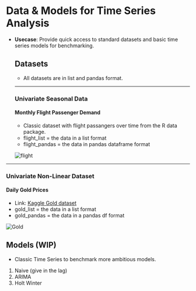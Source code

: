# Data & Models for Time Series Analysis

* **Usecase**: Provide quick access to standard datasets and basic time series models for benchmarking.

   ## Datasets
   * All datasets are in list and pandas format.
   ______

   ### Univariate Seasonal Data
   #### Monthly Flight Passenger Demand

   * Classic dataset with flight passangers over time from the R data package.
   * flight_list = the data in a list format
   * flight_pandas = the data in pandas dataframe format

   ![flight](https://www.solver.com/sites/default/files/Timese1.jpg)


______

   ### Univariate Non-Linear Dataset
   #### Daily Gold Prices

   * Link: [Kaggle Gold dataset](https://www.kaggle.com/arashnic/learn-time-series-forecasting-from-gold-price)
   * gold_list = the data in a list format
   * gold_pandas = the data in a pandas df format 

   ![Gold](https://blog.minitab.com/hs-fs/hubfs/Imported_Blog_Media/time_series_gold_2.gif?width=435&height=294&name=time_series_gold_2.gif)

   ## Models (WIP)

   * Classic Time Series to benchmark more ambitious models. 
   1. Naive (give in the lag) 
   2. ARIMA
   3. Holt Winter
